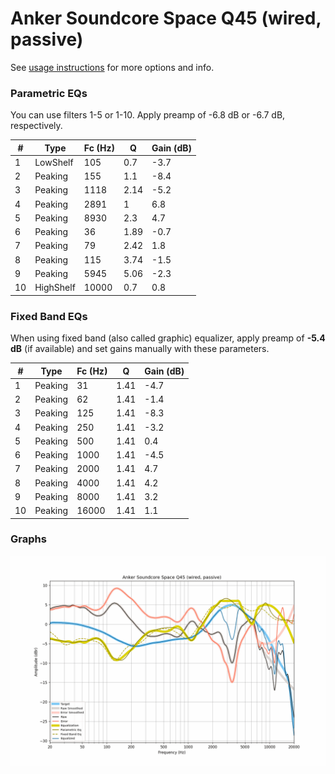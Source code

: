 # Anker Soundcore Space Q45 (wired, passive)
See [usage instructions](https://github.com/jaakkopasanen/AutoEq#usage) for more options and info.

### Parametric EQs
You can use filters 1-5 or 1-10. Apply preamp of -6.8 dB or -6.7 dB, respectively.

|   # | Type      |   Fc (Hz) |    Q |   Gain (dB) |
|-----|-----------|-----------|------|-------------|
|   1 | LowShelf  |       105 | 0.7  |        -3.7 |
|   2 | Peaking   |       155 | 1.1  |        -8.4 |
|   3 | Peaking   |      1118 | 2.14 |        -5.2 |
|   4 | Peaking   |      2891 | 1    |         6.8 |
|   5 | Peaking   |      8930 | 2.3  |         4.7 |
|   6 | Peaking   |        36 | 1.89 |        -0.7 |
|   7 | Peaking   |        79 | 2.42 |         1.8 |
|   8 | Peaking   |       115 | 3.74 |        -1.5 |
|   9 | Peaking   |      5945 | 5.06 |        -2.3 |
|  10 | HighShelf |     10000 | 0.7  |         0.8 |

### Fixed Band EQs
When using fixed band (also called graphic) equalizer, apply preamp of **-5.4 dB** (if available) and set gains manually with these parameters.

|   # | Type    |   Fc (Hz) |    Q |   Gain (dB) |
|-----|---------|-----------|------|-------------|
|   1 | Peaking |        31 | 1.41 |        -4.7 |
|   2 | Peaking |        62 | 1.41 |        -1.4 |
|   3 | Peaking |       125 | 1.41 |        -8.3 |
|   4 | Peaking |       250 | 1.41 |        -3.2 |
|   5 | Peaking |       500 | 1.41 |         0.4 |
|   6 | Peaking |      1000 | 1.41 |        -4.5 |
|   7 | Peaking |      2000 | 1.41 |         4.7 |
|   8 | Peaking |      4000 | 1.41 |         4.2 |
|   9 | Peaking |      8000 | 1.41 |         3.2 |
|  10 | Peaking |     16000 | 1.41 |         1.1 |

### Graphs
![](./Anker%20Soundcore%20Space%20Q45%20(wired,%20passive).png)
